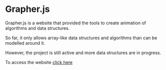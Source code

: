 # Grapher.js
Grapher.js is a website that provided the tools to create animation of algorithms and data structures.

So far, it only allows array-like data structures and algorithms than can be modelled around it.

However, the project is still active and more data structures are in progress.

To access the website [click here](https://amantini1997.github.io/GrapherJS)
